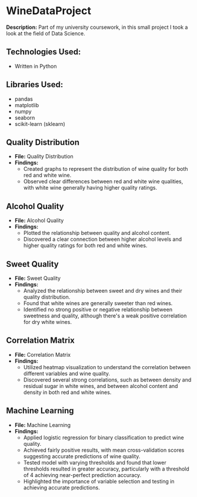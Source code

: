 # WineDataProject

**Description:** 
Part of my university coursework, in this small project I took a look at the field of Data Science.

## Technologies Used:
- Written in Python

## Libraries Used:
- pandas
- matplotlib
- numpy
- seaborn
- scikit-learn (sklearn)

## Quality Distribution
- **File:** Quality Distribution
- **Findings:** 
    - Created graphs to represent the distribution of wine quality for both red and white wine.
    - Observed clear differences between red and white wine qualities, with white wine generally having higher quality ratings.

## Alcohol Quality
- **File:** Alcohol Quality
- **Findings:** 
    - Plotted the relationship between quality and alcohol content.
    - Discovered a clear connection between higher alcohol levels and higher quality ratings for both red and white wines.

## Sweet Quality
- **File:** Sweet Quality
- **Findings:** 
    - Analyzed the relationship between sweet and dry wines and their quality distribution.
    - Found that white wines are generally sweeter than red wines.
    - Identified no strong positive or negative relationship between sweetness and quality, although there's a weak positive correlation for dry white wines.

## Correlation Matrix
- **File:** Correlation Matrix
- **Findings:** 
    - Utilized heatmap visualization to understand the correlation between different variables and wine quality.
    - Discovered several strong correlations, such as between density and residual sugar in white wines, and between alcohol content and density in both red and white wines.

## Machine Learning
- **File:** Machine Learning
- **Findings:** 
    - Applied logistic regression for binary classification to predict wine quality.
    - Achieved fairly positive results, with mean cross-validation scores suggesting accurate predictions of wine quality.
    - Tested model with varying thresholds and found that lower thresholds resulted in greater accuracy, particularly with a threshold of 4 achieving near-perfect prediction accuracy.
    - Highlighted the importance of variable selection and testing in achieving accurate predictions.
